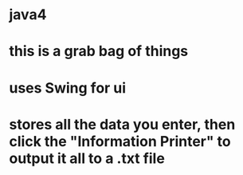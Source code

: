 # java4
# this is a grab bag of things
# uses Swing for ui
# stores all the data you enter, then click the "Information Printer" to output it all to a .txt file
